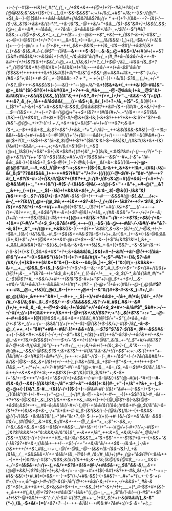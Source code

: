 +:-*(_-(_--#(*_$--+!&)+!_#(*(_((_+_/+$&+&+-+(@+)+?(--#&)+?&_(+_#(@_@&!&;&"&&+(($+(-/-_(_((+-&&-$_&&_$"+;+/+/&;(_+#$"+/&;+-((&-_/(@(*-+_$(_&--)-@($&!+++_&_&!-&&&_#+(_/&$&?&&$?&;_(($+*+$_-((+?-/(&&+-$+?-$_(&(-(--($-/&_&?&:+&&*&/((-*(*_-+&-)&"&_-@++&/+"+&&__(&)-$&"&#+)+)&$(/_&&;(@+;_&++&#_+-(&&&;_++?&:&-_$+*&&&*($-@+)&?-_+/$?(_+-$"(#&?&$&;++_/(@+$-&_&+:_+_(_/-+($_++;(--@_&--+*$"_+&(--+_($&?-&-*+)-#_$&"_-+:-@+)-@&?()+!+/+?-)+*-__&+&(_+)-+&-_/+__/&/&&&!-(_)+/(_-$&+_/-(_+&)&((+---)-)-@_$(++!+($?+$+_-*+!_$&+-$&!&;-++)&_-#&--$_#(/-*+&$?(/&*(_(+&&-&(&_#_(-(_@$"--(@&*--__&+-++$-&(--_&-&;_@+#&$+)_/+___(#(#+)+_+_&?($&#+#&$(*&/+:+&($&)+(-#()(_-/&;&$$"&/(#+(_+(#_#+&-(&$&/+&+_+-_#-&_#+-(_+!+)&?&&+!+$&(_/-@_++)_)()&;&)+!+?_/_)+$_@-/&)__-#&&_-(&_$+?+"_((@$"&&+#(*-@&)(&+(+&(&&)+!+?&;--_-+&&/-*+(+&-$$"&&(#($_$&&+!+*+*+++&+!()&#($(+_#(*_-&/&"(*_)+$&/-@+#&#+#&*_-+-$"-)+/+;(#&+$"+;&)(++#-$(_-_+*-@&&&:-+$?+*_+-+(+(/-)($++&/&(_-$?&__(_)+_+(-*(*&?_@+++:&#&$(/&_(-(*---*&((-+"--(@+/&"-&__+!($&*&+(_+-+*&:(@-#&)&"-@+_&!&"($(-$?((+!+&&#((&*_)+?+*-&_#&+____-@-@&&&;(+&__@$"&/-_&#&$(#+;+&(#(&(/&&_(((((&"&;+*(+&?_#+!+(+*_)+)+"-_-&&&--&"(+()()-*+:&?_&_(+_(&++&!&$&_&(____(/+:&$+;&_&/_(+!+?+/&_+($"-__$_&(@(++(_($?+"+/-&+)+*&"+#+&&#_/-_&:&_&$_@&&&$$?+*&#-(&+-((#(#-_&*&/-)+$-_-__$--((&$++_)+*+(-_+?-&-/(@_@+"++_$+(&?++(#(&(#+/-_-*(/&*-++$()(_&&(#&)-+()_/+$&#(_+#+$_(+!(@(-_#_/-@&+($-(&;(-&+$?+++?+&+-&:$?+"$?+-&*(#&"-@(@-_+:+?-(($-)+/_++$&+-#()+*&/(_$"-#+)+((--+&?+;&:&*(&+_+;-$++&&+$__&;$?+$&"-)+&&_-*+"_/-/&)--_++:&$(&_&&-&#&!(_-_-((-+!&;-&&/_--_&&_-(+_#-/+_&_&+(--@(@_)()+"(+(_&!----&_&!+;_/+/(+---+&"_#_@+&(@_&_#+((--@($+?(#_--/&$+!-_&"(&-$_$_/_@+!_-$?+"($&"&!&!-$--&!&)&/_/(#&#(/&*&*-(&)(/&#((+-&&&-_-++-_+;+&+/&:(+&!(@-)-_+&()(@+)_)&$()+/+$&"+$+)_/&*_$&#+)(#+)&"_/-(((&/&_+:&!$?&#_+(-()-*-*+/$?($+"-(-@+*+*&?(/(*(++"$"((+&&((&&;+#(/+/((+?&$_&_(_#+_--&$(+-#+_(-&"+"(#-&&:_$&_-)+)&)&$+?_$+$-@(*_)+?-@&;(-&*__&(+&+:&$(/((&__-_-+)-@-@(@$"&#_--#_+&)_)(@+-$"_-+;&&+--)($-)&_&-&++_&*&++!&*_-(#&)-/&)-&(_&;$"$?$?&&($&&_)++-++#$?(#&"+"_)+?+_-((/(((/_/-@-$(#-(+"&#-*(#--+?&!_)_+$?(&-#+:(+((&/_#_(_@&?+(_$$?+*_)-/(#-)($-/&:_@+#(*()+&&)--(*+#+!-/-@_#&!&#_)($+:_+$"+*+)&"()-#($-/-(&)&$-@&(_-+:(@(-_$+"++&"+_+#-@(*__&?__&++;_(-+()+__-_$(-_-_)&)+!+&&/_&+$(+_/-_&:&-_$_)-@&(()-/&_&"&)(#&:++-$-_$?-/(&()+)-&+?(#___(-_&)&_-@+!+-+*-*_#----&&&#(@__-$(_&/___(+:-&-/_-+?(&(/((_@+-(@_$&;+-+)&+-+$?-&(--)_(+/&(+-(&$?+-+?+:$?&_$?-(&(++&?&!+)-*&-+#(++#+__@_((+$"&!_-_($?+)+"+#(/-/&:+*$"___((-++--+((*-)&)+++:_&_+&$&"(#_+_-&+(+$?-@&)+/+)&_+;(#&-&$&"+"_++-_/+)+$(*-$&;()+#(*_--*--+$&/($&)_)-#&+++__+)(@++_+&!(_&:+?_#+"-*(#-*+:-*$?&;+$_&(-_(_+&-+)&*+_(/-#(/+"-(+$_$+;&?&(+#_$_+-+-(()_-&$-)&-_@-+-#&!-/-/&#((-#+"&?--&;_$(*-_&"_-+/(@++_+&$__&((&-((*--+$(++"&$&?_&-/&--*(*&)+;(/_/-@&;+!-)-*-$&+_((&-)-/&?&/&_-#_$-_+$&(&++#&:$?&_-$+/+)+_&:-)&+_(+-&*(-(&-@&;&&($+;&)+_$"+/+*(@&*+:+*&#-@+#+$_+--$"+&--(+$"&/&#$?&!+(_&+_-+_&&)_#(#&#(+&/--&((/&_(*&:&:-&+&+*+!&)&_+:&+((+$&?-$_--$&*-&(#-(&-+:(*_-_$-&(*(*&:()_$&+_&+#&"+?+;_&+__&&&&)&*_)&*&)_+_#_$-(-$&#(*-+&!-@(++:((&&-@&"(*+++"_-($($+$&#$"(/&(+?(-(_+?-*&_&/_#()_(+"+;$"-#&?+-()&;$?-_&#(#&/+;_)+)&$+*+(&!&+&"&+()--&&---&&;(&_)+-_$($-($"&:(#(+-/&$&&+-&:+__+__-@&&_$+(&_(-&__@+!-*(+&;_/+&--&;-+$"_#_)_$+/+$+"+$+((#+/(_()&(_+()_@_)+;&-__+"(_&?&-+!+"&$_&+;&((+_(_((-&(+!+___+_-$_$(/-*_&(&((&#_#(*+"(_-$(@$?+#_-+&&/+)+#+-+(&!&"&$-#+(+"$"+)-@_$+*+_+$+)__&-+#&/+"&/+&&)()-+-&&$&:+!+!(#(*+:(#$?-(($-@+"(+&_+:(#&/+*-@-(_@(*&#__$?++-#&__@+_+!&)(/_@(/_$--(++--$-_(@+$-)--&"&/(#+$-#-&-&_)-#+/_#-@_@(/&)+_&*+*+"&#+!_--#++_-_$(-+)_/+#+&&$+_-(&+_#(*&;()&!-_+?(*(#_/+&(/&;&#-_&:_$+$&/-+-$-/(&&&&$_/&?-/+#_#&(_#&:+-&#()+)+_++&_&_-&_+-@+$-$&;-)+(&$&"+/(+&(+$_$+#+:-&_/&#$"_$&#+:-/_---(-&(+;(/+_(#+)&_&++++)_(&++-(-_@+!(&+/&)($&?+;+*(-_$(*$?&"+:+"__-@-+-#+:&$_&++(@(___(@&$&+_&&+&*+((&&!_#(((@($(_+"+*$"(_(*&&_+&:(/+:$"&+_((++:(*+--*(*&&&"(*((_+(++(+-&)-@((&(+$-)&/+)-#($-)_&__(_-&-$-@_/_++_+!+"&#(*+#&+-#&!-)(*+&&+((&_--$?$"$?&?-$((&*_@+-&$__&#&-+*+)_-(-&&+#+:+&&(-(-(+;+(--$"+#&(_+($_)(-+#()++&"-*&?_$-/-+&?&*+!-*&/-@_-&++?&/+$($&$(+(----$+/+"&*+(+)((+#-@&"_&(&_+-*(_$"+#_/+#&?&?&/-@+:&*-#_)(/&$_)&"(/-++*+#+(__+;+;&/+&+!(-+(&:_$-)-(__&"&-_--+((-@(@+*__-&&/_(-@_$&;$?_&+;&+&?&!-+-#()&"&&_-&/+!((+$$"+:+:-/&:((+*+"+-()&!(#(+-$+!(#$?(+&#+*(/-_(++-+:+$&"-/($--(-_#++(&$"+!-(+?&((&&#&!+-&/(&-*(@&--*_$&_&+(/&!+!+!--+!-)_(-#&+(#&_&_+$_#-+$"+&-+_++!+++$+"()&$_--*_+(*+(+_+/+?-#(#$"-#(-_+&"(@+:_#+&__+&-_($_+&--$(#+$(/&/_)&!--&*+/-*&+&+$?+:&;-++$$?&(+-$"(*&)(#($_$_)&!+"+;&_-$+(+"&/+:-$+++"_/+&+)+"&$+)(+(+&$&+-(-#--&_-@&(-(&"(@-#(#(_-*_#+!(--__#-*_#_)&-&/_)--_&&(_-(_((&!$?&;-/&"+:$?+*&"-+&$((+:&)(#-_+"-)+/&"+?&+_+-(_$-@-@+(-)()&?_$-#__-(&)(/-/+)($-)+)-__-_@&#-#(-((&!+"&#+--)_-&&+)+$+;+-_/((&)&"(#-(+!-#--+)+"-@+/___(-/(#_&-@-+&+(*-#--__-)(++$$?((&/-#_-&(+-+?+?&-(@&)&(-_&:_)&?(/&++-&*++&_-#&+((-+(-(@_@$?-$(-&$(@_$-+&$&;&$(*-*-__#&-&;&&(&(/-#+!-(_@(-+(&&(&(((&&;(#&&+#-@_$(/&"&)-&-(&!+?+_+)&/_&+$+&-_-/+"&*&*-#-#_$-(&!(_&_&!_)-*(-(@&(&*(/&:+-(+-&&#&_-@(/_(-/((&$-+&:&(&?&"(_-*(#+"&:+?_@-$-/-*+*((+_(_(-+#-(&/-*($+*&"&/&:-&&&-#&/+_(#(@&?__&:+#&_&;(#+&+-+--@_/_&+"+_+;$"+:-$&_+;(+&/_&&+&_&*-$_&_-_-&!_$(*+#&$-__/_#+!_&-*+!-)+"-+-)(@_/+(-#+?(/+;-#($+-_)&?$?&&&!+:+"&:&&&/&/&"&)$"_+-&+++)&"_++:&*()_+&/&/-&(+_@&/+?($&-+!()&!(-((+(-)+*++_)($_-&(-)&/-$&*&?__+"&*+$$"+++-$?&?_+&-+_-(+&&_+"&(-)&?$?+#+&+;()&(&+-++!--+$(-(++"++&/&"&/+++$&--/&:&+_)-/&+(/&*+++(++&:_#&;_--+-_-@(*-@&_-@--(&&+(&-(&&-/&)-)_+&(&)&;_/__+$&$&&+)(++:&!&!+(&_-@&!-#_/&;(#_)&)+)(#+_(@+"&$(@(_+:&/&++$-$-)++-(+)&?&*-(-#_($"-/&$&;&(&/((&++_&;&-+)&;(&_@()&_(@_#_$__-++-_#&#-+_/+$+__(&$&-+!-/(+-(_+&/+*$?&+&!&+_@-/+#&$&-+;_$&"&&-_&__)__&++*(@_@+&&)-)$?&;($($+$(*+;&*_/-&+/+*-+-@-*+#_+_+($(-&#(*&?+*-#&_&(+/+*-*-++;-#(&-&&(+!+#_#(*(*&&++-(-*$"(/-/+#&-&$(-(+&#&?++_#+"+*()_+-(-$-_+(-#+/_/(-+*+;&"-@-)-#-/(@-&($-)&"(@+:+*&$(*-_&;+!+$+$+;-/+&&$+"_#&-&($"+$(*_&++&*+:_$+_&;&#+$+-(*_---&&_(+!+"-&+/+!+;___+(*_#-$_$+#+(&(-+_&+*+#(_&)_@+?$?+:+#&&_($"-)&&+"(/_@+;_-__+_$"&*_/(-&(-_-*()-#$"++$?+!+!&?-@+&&!+--*&"(-_/-/(-&#-#(($?_@++-_(+&!_$(_+*+/-&__(#&_&#_/(_&-$"(*-)_(&_-$+&(+(*(__/_+&?+?--(+-++-&)&!+*-*+#_)&:_#+?&#+:(/+$-&+"+(_:_:
